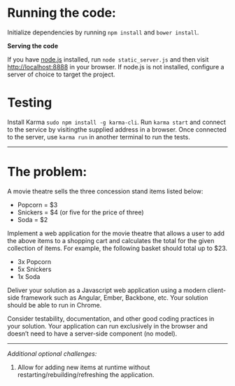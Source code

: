 # Running the code:

Initialize dependencies by running `npm install` and `bower install`.

**Serving the code**

If you have [node.js](https://nodejs.org/en/) installed, run `node static_server.js` and then visit [http://localhost:8888](http://localhost:8888) in your browser. If node.js is not installed, configure a server of choice to target the project.

# Testing

Install Karma `sudo npm install -g karma-cli`. Run `karma start` and connect to the service by visitingthe supplied address in a browser. Once connected to the server, use `karma run` in another terminal to run the tests.

----

# The problem:

A movie theatre sells the three concession stand items listed below:

- Popcorn  = $3
- Snickers = $4 (or five for the price of three)
- Soda     = $2

Implement a web application for the movie theatre that allows a user to add the above items to a shopping cart and calculates the total for the given collection of items. For example, the following basket should total up to $23.

- 3x Popcorn
- 5x Snickers
- 1x Soda

Deliver your solution as a Javascript web application using a modern client-side framework such as Angular, Ember, Backbone, etc. Your solution should be able to run in Chrome.

Consider testability, documentation, and other good coding practices in your solution. Your application can run exclusively in the browser and doesn’t need to have a server-side component (no model).

----

*Additional optional challenges:*

1. Allow for adding new items at runtime without restarting/rebuilding/refreshing the application.
